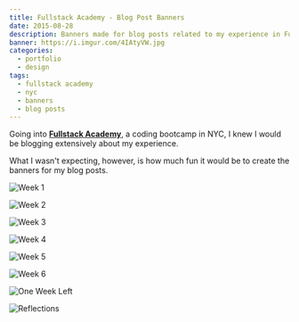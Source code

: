 ```yaml
---
title: Fullstack Academy - Blog Post Banners
date: 2015-08-28
description: Banners made for blog posts related to my experience in Fullstack Academy's Summer of Code 2015 program.
banner: https://i.imgur.com/4IAtyVW.jpg
categories:
  - portfolio
  - design
tags:
  - fullstack academy
  - nyc
  - banners
  - blog posts
---
```


Going into [**Fullstack Academy**](//fullstackacademy.com/), a coding bootcamp in NYC, I knew I would be blogging extensively about my experience.

What I wasn't expecting, however, is how much fun it would be to create the banners for my blog posts.

![Week 1](https://i.imgur.com/YDbevsh.jpg)

![Week 2](https://i.imgur.com/xFgj3uc.jpg)

![Week 3](https://i.imgur.com/JwcnKoB.jpg)

![Week 4](https://i.imgur.com/Goa7DQK.jpg)

![Week 5](https://i.imgur.com/V4nsi09.jpg)

![Week 6](https://i.imgur.com/US0f0hC.jpg)

![One Week Left](https://i.imgur.com/HlmeE48.jpg)

![Reflections](https://i.imgur.com/4IAtyVW.jpg)
